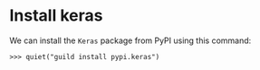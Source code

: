 # Install keras

We can install the `Keras` package from PyPI using this command:

    >>> quiet("guild install pypi.keras")
